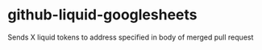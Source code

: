 # github-liquid-googlesheets
Sends X liquid tokens to address specified in body of merged pull request
